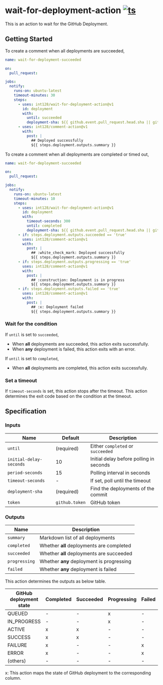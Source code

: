 # wait-for-deployment-action [![ts](https://github.com/int128/wait-for-deployment-action/actions/workflows/ts.yaml/badge.svg)](https://github.com/int128/wait-for-deployment-action/actions/workflows/ts.yaml)

This is an action to wait for the GitHub Deployment.

## Getting Started

To create a comment when all deployments are succeeded,

```yaml
name: wait-for-deployment-succeeded

on:
  pull_request:

jobs:
  notify:
    runs-on: ubuntu-latest
    timeout-minutes: 30
    steps:
      - uses: int128/wait-for-deployment-action@v1
        id: deployment
        with:
          until: succeeded
          deployment-sha: ${{ github.event.pull_request.head.sha || github.sha }}
      - uses: int128/comment-action@v1
        with:
          post: |
            ## Deployed successfully
            ${{ steps.deployment.outputs.summary }}
```

To create a comment when all deployments are completed or timed out,

```yaml
name: wait-for-deployment-succeeded

on:
  pull_request:

jobs:
  notify:
    runs-on: ubuntu-latest
    timeout-minutes: 10
    steps:
      - uses: int128/wait-for-deployment-action@v1
        id: deployment
        with:
          timeout-seconds: 300
          until: completed
          deployment-sha: ${{ github.event.pull_request.head.sha || github.sha }}
      - if: steps.deployment.outputs.succeeded == 'true'
        uses: int128/comment-action@v1
        with:
          post: |
            ## :white_check_mark: Deployed successfully
            ${{ steps.deployment.outputs.summary }}
      - if: steps.deployment.outputs.progressing == 'true'
        uses: int128/comment-action@v1
        with:
          post: |
            ## :construction: Deployment is in progress
            ${{ steps.deployment.outputs.summary }}
      - if: steps.deployment.outputs.failed == 'true'
        uses: int128/comment-action@v1
        with:
          post: |
            ## :x: Deployment failed
            ${{ steps.deployment.outputs.summary }}
```

### Wait for the condition

If `until` is set to `succeeded`,

- When **all** deployments are succeeded, this action exits successfully.
- When **any** deployment is failed, this action exits with an error.

If `until` is set to `completed`,

- When **all** deployments are completed, this action exits successfully.

### Set a timeout

If `timeout-seconds` is set, this action stops after the timeout.
This action determines the exit code based on the condition at the timeout.

## Specification

### Inputs

| Name                    | Default        | Description                             |
| ----------------------- | -------------- | --------------------------------------- |
| `until`                 | (required)     | Either `completed` or `succeeded`       |
| `initial-delay-seconds` | 10             | Initial delay before polling in seconds |
| `period-seconds`        | 15             | Polling interval in seconds             |
| `timeout-seconds`       | -              | If set, poll until the timeout          |
| `deployment-sha`        | (required)     | Find the deployments of the commit      |
| `token`                 | `github.token` | GitHub token                            |

### Outputs

| Name          | Description                               |
| ------------- | ----------------------------------------- |
| `summary`     | Markdown list of all deployments          |
| `completed`   | Whether **all** deployments are completed |
| `succeeded`   | Whether **all** deployments are succeeded |
| `progressing` | Whether **any** deployment is progressing |
| `failed`      | Whether **any** deployment is failed      |

This action determines the outputs as below table.

| GitHub deployment state | Completed | Succeeded | Progressing | Failed |
| ----------------------- | --------- | --------- | ----------- | ------ |
| QUEUED                  | -         | -         | x           | -      |
| IN_PROGRESS             | -         | -         | x           | -      |
| ACTIVE                  | x         | x         | -           | -      |
| SUCCESS                 | x         | x         | -           | -      |
| FAILURE                 | x         | -         | -           | x      |
| ERROR                   | x         | -         | -           | x      |
| (others)                | -         | -         | -           | -      |

x: This action maps the state of GitHub deployment to the corresponding column.
